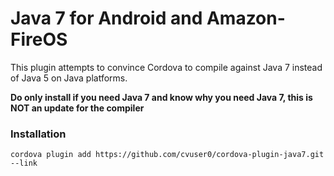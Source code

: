 # Java 7 for Android and Amazon-FireOS

This plugin attempts to convince Cordova to compile against Java 7 instead of Java 5 on Java platforms.

**Do only install if you need Java 7 and know why you need Java 7, this is NOT an update for the compiler**

### Installation

    cordova plugin add https://github.com/cvuser0/cordova-plugin-java7.git --link
